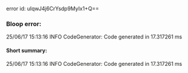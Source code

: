 error id: uIqwJ4j6CrYsdp9MyIx1+Q==
### Bloop error:

25/06/17 15:13:16 INFO CodeGenerator: Code generated in 17.317261 ms
#### Short summary: 

25/06/17 15:13:16 INFO CodeGenerator: Code generated in 17.317261 ms